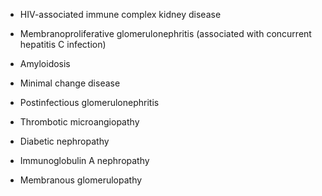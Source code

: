 - HIV-associated immune complex kidney disease

- Membranoproliferative glomerulonephritis (associated with concurrent hepatitis C infection)

- Amyloidosis

- Minimal change disease

- Postinfectious glomerulonephritis

- Thrombotic microangiopathy

- Diabetic nephropathy

- Immunoglobulin A nephropathy

- Membranous glomerulopathy